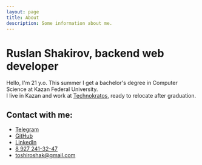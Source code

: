 ```yaml
---
layout: page
title: About
description: Some information about me.
---
```

# Ruslan Shakirov, backend web developer
Hello, I'm 21 y.o. This summer I get a bachelor's degree in Computer Science at Kazan Federal University.  
I live in Kazan and work at [Technokratos](http://technokratos.com/en/), ready to relocate after graduation.

## Сontact with me:

- [Telegram](https://t.me/dielone)
- [GitHub](https://github.com/ruslanshakirov)
- [LinkedIn](https://www.linkedin.com/in/ruslan-shakirov-042a76107/)
- [8 927 241-32-47](tel:89272413247)
- [toshiroshak@gmail.com](mailto:toshiroshak@gmail.com)